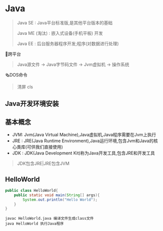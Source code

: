 # Java

> Java SE : Java平台标准版,是其他平台版本的基础
>
> Java ME (淘汰) : 嵌入式设备(手机平板) 开发
>
> Java EE : 后台服务器程序开发;程序(对数据进行处理)

:rocket:跨平台

> Java源文件 -> Java字节码文件 -> Jvm虚拟机 -> 操作系统

:newspaper_roll:DOS命令

> 清屏 cls

## Java开发环境安装

## 基本概念

- JVM: Jvm(Java Virtual Machine),Java虚拟机,Java程序需要在Jvm上执行
- JRE : JRE(Java Runtime Environment),Java运行环境,包含Jvm和Java的核心类库(可供我们直接使用)
- JDK : JDK(Java Development Kit)称为Java开发工具,包含JRE和开发工具

>JDK包含JRE|JRE包含JVM

## HelloWorld

```java
public class HelloWorld{
    public static void main(String[] args){
        System.out.println("Hello World");
    }
}
```

```shell
javac HelloWorld.java 编译文件生成class文件
java HelloWorld 执行Java程序
```



